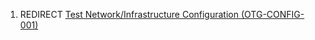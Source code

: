 1.  REDIRECT [Test Network/Infrastructure Configuration
    (OTG-CONFIG-001)](Test_Network/Infrastructure_Configuration_\(OTG-CONFIG-001\) "wikilink")